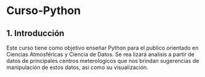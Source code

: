 # Curso-Python
## 1. Introducción 
Este curso tiene como objetivo enseñar Python para el publico orientado en Ciencias Atmosféricas y Ciencia de Datos. 
Se rea lizará analisis a partir de datos de principales centros meterologicos que nos brindan sugerencias de manipulación de estos datos, asi como su visualización.
